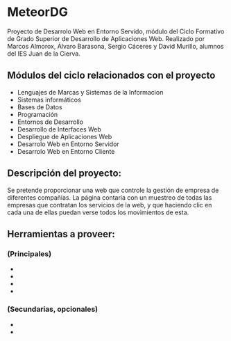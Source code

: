 # MeteorDG
Proyecto de Desarrolo Web en Entorno Servido, módulo del Ciclo Formativo de Grado Superior de Desarrollo de Aplicaciones Web.
Realizado por Marcos Almorox, Álvaro Barasona, Sergio Cáceres y David Murillo, alumnos del IES Juan de la Cierva.

## Módulos del ciclo relacionados con el proyecto
- Lenguajes de Marcas y Sistemas de la Informacion
- Sistemas informáticos
- Bases de Datos
- Programación
- Entornos de Desarrollo
- Desarrollo de Interfaces Web
- Despliegue de Aplicaciones Web
- Desarrolo Web en Entorno Servidor
- Desarrolo Web en Entorno Cliente

## Descripción del proyecto:
Se pretende proporcionar una web que controle la gestión de empresa de diferentes compañias. La página contaría con un muestreo de todas las empresas que contratan los servicios de la web, y que haciendo clic en cada una de ellas puedan verse todos los movimientos de esta.


## Herramientas a proveer:
### (Principales)
-
-
-
-
### (Secundarias, opcionales)
-
-

